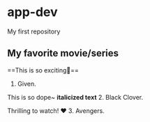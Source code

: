 # app-dev
My first repository
## My favorite movie/series
==This is so exciting💙==
1. Given. 

This is so dope~ **italicized text**
2. Black Clover. 

Thrilling to watch! ❤️
3. Avengers. 
